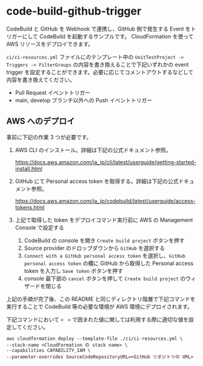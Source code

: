 # code-build-github-trigger

CodeBuild と GitHub を Webhook で連携し、GitHub 側で発生する Event をトリガーにして CodeBuild を起動するサンプルです。
CloudFormation を使って AWS リソースをデプロイできます。

`ci/ci-resources.yml` ファイルにのテンプレート中の `UnitTestProject -> Triggers -> FilterGroups` の内容を書き換えることで下記いずれかの event trigger を設定することができます。必要に応じてコメントアウトするなどして内容を書き換えてください。

- Pull Request イベントトリガー
- main, develop ブランチ以外への Push イベントトリガー


## AWS へのデプロイ

事前に下記の作業 3 つが必要です。

1. AWS CLI のインストール。詳細は下記の公式ドキュメント参照。

    https://docs.aws.amazon.com/ja_jp/cli/latest/userguide/getting-started-install.html

1. GitHub にて Personal access token を取得する。詳細は下記の公式ドキュメント参照。

    https://docs.aws.amazon.com/ja_jp/codebuild/latest/userguide/access-tokens.html

1. 上記で取得した token をデプロイコマンド実行前に AWS の Management Console で設定する

    1. CodeBuild の console を開き `Create build project` ボタンを押す
    1. Source provider のドロップダウンから `GitHub` を選択する
    1. `Connect with a GitHub personal access token` を選択し、`GitHub personal access token` の欄に GitHub から取得した Personal access token を入力し `Save token` ボタンを押す
    1. console 最下部の `cancel` ボタンを押して `Create build project` のウィザードを閉じる


上記の手順が完了後、この README と同じディレクトリ階層で下記コマンドを実行することで CodeBuild 等の必要な環境が AWS 環境にデプロイされます。

下記コマンドにおいて `<　>` で囲まれた値に関しては利用する際に適切な値を設定してください。

```
aws cloudformation deploy --template-file ./ci/ci-resources.yml \
--stack-name <CloudFormation の stack name> \
--capabilities CAPABILITY_IAM \
--parameter-overrides SourceCodeRepositoryURL=<GitHub リポジトリの URL>
```
